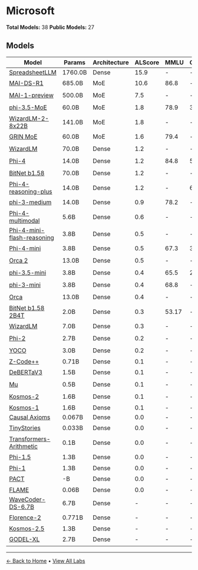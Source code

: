 # Microsoft

**Total Models:** 38
**Public Models:** 27

## Models

| Model | Params | Architecture | ALScore | MMLU | GPQA | Released | Status |
|-------|--------|--------------|---------|------|------|----------|--------|
| [SpreadsheetLLM](../models/microsoft/spreadsheetllm.md) | 1760.0B | Dense | 15.9 | - | - | Jul/2024 | 🔴 |
| [MAI-DS-R1](../models/microsoft/mai-ds-r1.md) | 685.0B | MoE | 10.6 | 86.8 | - | Apr/2025 | 🟢 |
| [MAI-1-preview](../models/microsoft/mai-1-preview.md) | 500.0B | MoE | 7.5 | - | - | Aug/2025 | 🟢 |
| [phi-3.5-MoE](../models/microsoft/phi-35-moe.md) | 60.0B | MoE | 1.8 | 78.9 | 36.8 | Aug/2024 | 🟢 |
| [WizardLM-2-8x22B](../models/microsoft/wizardlm-2-8x22b.md) | 141.0B | MoE | 1.8 | - | - | Apr/2024 | 🟢 |
| [GRIN MoE](../models/microsoft/grin-moe.md) | 60.0B | MoE | 1.6 | 79.4 | - | Sep/2024 | 🟢 |
| [WizardLM](../models/microsoft/wizardlm.md) | 70.0B | Dense | 1.2 | - | - | Aug/2023 | 🟢 |
| [Phi-4](../models/microsoft/phi-4.md) | 14.0B | Dense | 1.2 | 84.8 | 56.1 | Dec/2024 | 🟢 |
| [BitNet b1.58](../models/microsoft/bitnet-b158.md) | 70.0B | Dense | 1.2 | - | - | Feb/2024 | 🟢 |
| [Phi-4-reasoning-plus](../models/microsoft/phi-4-reasoning-plus.md) | 14.0B | Dense | 1.2 | - | 69.3 | Apr/2025 | 🟢 |
| [phi-3-medium](../models/microsoft/phi-3-medium.md) | 14.0B | Dense | 0.9 | 78.2 | - | Apr/2024 | 🟢 |
| [Phi-4-multimodal](../models/microsoft/phi-4-multimodal.md) | 5.6B | Dense | 0.6 | - | - | Feb/2025 | 🟢 |
| [Phi-4-mini-flash-reasoning](../models/microsoft/phi-4-mini-flash-reasoning.md) | 3.8B | Dense | 0.5 | - | - | Jul/2025 | 🟢 |
| [Phi-4-mini](../models/microsoft/phi-4-mini.md) | 3.8B | Dense | 0.5 | 67.3 | 30.4 | Feb/2025 | 🟢 |
| [Orca 2](../models/microsoft/orca-2.md) | 13.0B | Dense | 0.5 | - | - | Nov/2023 | 🟡 |
| [phi-3.5-mini](../models/microsoft/phi-35-mini.md) | 3.8B | Dense | 0.4 | 65.5 | 25.2 | Aug/2024 | 🟢 |
| [phi-3-mini](../models/microsoft/phi-3-mini.md) | 3.8B | Dense | 0.4 | 68.8 | - | Apr/2024 | 🟢 |
| [Orca](../models/microsoft/orca.md) | 13.0B | Dense | 0.4 | - | - | Jun/2023 | 🟡 |
| [BitNet b1.58 2B4T](../models/microsoft/bitnet-b158-2b4t.md) | 2.0B | Dense | 0.3 | 53.17 | - | Apr/2025 | 🟢 |
| [WizardLM](../models/microsoft/wizardlm.md) | 7.0B | Dense | 0.3 | - | - | Apr/2023 | 🟢 |
| [Phi-2](../models/microsoft/phi-2.md) | 2.7B | Dense | 0.2 | - | - | Nov/2023 | 🟢 |
| [YOCO](../models/microsoft/yoco.md) | 3.0B | Dense | 0.2 | - | - | May/2024 | 🟢 |
| [Z-Code++](../models/microsoft/z-code.md) | 0.71B | Dense | 0.1 | - | - | Aug/2022 | 🔴 |
| [DeBERTaV3](../models/microsoft/debertav3.md) | 1.5B | Dense | 0.1 | - | - | Nov/2021 | 🟢 |
| [Mu](../models/microsoft/mu.md) | 0.5B | Dense | 0.1 | - | - | Jun/2025 | 🟢 |
| [Kosmos-2](../models/microsoft/kosmos-2.md) | 1.6B | Dense | 0.1 | - | - | Jun/2023 | 🟢 |
| [Kosmos-1](../models/microsoft/kosmos-1.md) | 1.6B | Dense | 0.1 | - | - | Feb/2023 | 🔴 |
| [Causal Axioms](../models/microsoft/causal-axioms.md) | 0.067B | Dense | 0.0 | - | - | Jul/2024 | 🔴 |
| [TinyStories](../models/microsoft/tinystories.md) | 0.033B | Dense | 0.0 | - | - | Apr/2024 | 🟢 |
| [Transformers-Arithmetic](../models/microsoft/transformers-arithmetic.md) | 0.1B | Dense | 0.0 | - | - | Nov/2023 | 🔴 |
| [Phi-1.5](../models/microsoft/phi-15.md) | 1.3B | Dense | 0.0 | - | - | Sep/2023 | 🟢 |
| [Phi-1](../models/microsoft/phi-1.md) | 1.3B | Dense | 0.0 | - | - | Jun/2023 | 🔴 |
| [PACT](../models/microsoft/pact.md) | -B | Dense | 0.0 | - | - | Oct/2022 | 🟢 |
| [FLAME](../models/microsoft/flame.md) | 0.06B | Dense | 0.0 | - | - | Jan/2023 | 🔴 |
| [WaveCoder-DS-6.7B](../models/microsoft/wavecoder-ds-67b.md) | 6.7B | Dense | - | - | - | Dec/2023 | 🔴 |
| [Florence-2](../models/microsoft/florence-2.md) | 0.771B | Dense | - | - | - | Nov/2023 | 🟢 |
| [Kosmos-2.5](../models/microsoft/kosmos-25.md) | 1.3B | Dense | - | - | - | Sep/2023 | 🔴 |
| [GODEL-XL](../models/microsoft/godel-xl.md) | 2.7B | Dense | - | - | - | Jun/2022 | 🟢 |

---

[← Back to Home](../README.md) • [View All Labs](../labs/)

